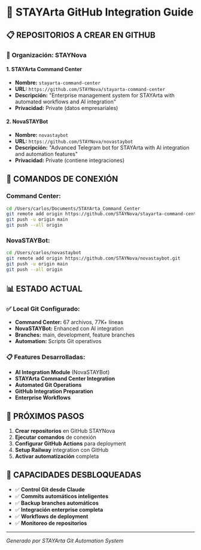 # 🔗 STAYArta GitHub Integration Guide

## 📋 **REPOSITORIOS A CREAR EN GITHUB**

### 🏢 **Organización: STAYNova**

#### **1. STAYArta Command Center**
- **Nombre:** `stayarta-command-center`
- **URL:** `https://github.com/STAYNova/stayarta-command-center`
- **Descripción:** "Enterprise management system for STAYArta with automated workflows and AI integration"
- **Privacidad:** Private (datos empresariales)

#### **2. NovaSTAYBot**
- **Nombre:** `novastaybot`
- **URL:** `https://github.com/STAYNova/novastaybot`
- **Descripción:** "Advanced Telegram bot for STAYArta with AI integration and automation features"
- **Privacidad:** Private (contiene integraciones)

## 🚀 **COMANDOS DE CONEXIÓN**

### **Command Center:**
```bash
cd /Users/carlos/Documents/STAYArta_Command_Center
git remote add origin https://github.com/STAYNova/stayarta-command-center.git
git push -u origin main
git push --all origin
```

### **NovaSTAYBot:**
```bash
cd /Users/carlos/novastaybot
git remote add origin https://github.com/STAYNova/novastaybot.git
git push -u origin main
git push --all origin
```

## 📊 **ESTADO ACTUAL**

### ✅ **Local Git Configurado:**
- **Command Center:** 67 archivos, 77K+ líneas
- **NovaSTAYBot:** Enhanced con AI integration
- **Branches:** main, development, feature branches
- **Automation:** Scripts Git operativos

### 📋 **Features Desarrolladas:**
- **AI Integration Module** (NovaSTAYBot)
- **STAYArta Command Center Integration**
- **Automated Git Operations**
- **GitHub Integration Preparation**
- **Enterprise Workflows**

## 🎯 **PRÓXIMOS PASOS**

1. **Crear repositorios** en GitHub STAYNova
2. **Ejecutar comandos** de conexión
3. **Configurar GitHub Actions** para deployment
4. **Setup Railway** integration con GitHub
5. **Activar automatización** completa

## 🔧 **CAPACIDADES DESBLOQUEADAS**

- ✅ **Control Git desde Claude**
- ✅ **Commits automáticos inteligentes**
- ✅ **Backup branches automáticos**
- ✅ **Integración enterprise completa**
- ✅ **Workflows de deployment**
- ✅ **Monitoreo de repositorios**

---
*Generado por STAYArta Git Automation System*
